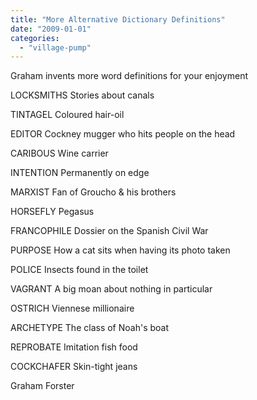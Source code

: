 ```yaml
---
title: "More Alternative Dictionary Definitions"
date: "2009-01-01"
categories: 
  - "village-pump"
---
```


Graham invents more word definitions for your enjoyment

LOCKSMITHS Stories about canals

TINTAGEL Coloured hair-oil

EDITOR Cockney mugger who hits people on the head

CARIBOUS Wine carrier

INTENTION Permanently on edge

MARXIST Fan of Groucho & his brothers

HORSEFLY Pegasus

FRANCOPHILE Dossier on the Spanish Civil War

PURPOSE How a cat sits when having its photo taken

POLICE Insects found in the toilet

VAGRANT A big moan about nothing in particular

OSTRICH Viennese millionaire

ARCHETYPE The class of Noah's boat

REPROBATE Imitation fish food

COCKCHAFER Skin-tight jeans

Graham Forster
